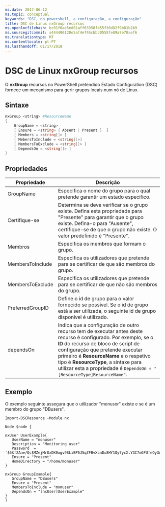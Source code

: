 ```yaml
---
ms.date: 2017-06-12
ms.topic: conceptual
keywords: "DSC, do powershell, a configuração, a configuração"
title: DSC de Linux nxGroup recursos
ms.openlocfilehash: bc01f6ae5ed61aff63958fe55f30d82f9b81b2b9
ms.sourcegitcommit: a444406120e5af4e746cbbc0558fe89a7e78aef6
ms.translationtype: MT
ms.contentlocale: pt-PT
ms.lasthandoff: 01/17/2018
---
```

# <a name="dsc-for-linux-nxgroup-resource"></a>DSC de Linux nxGroup recursos

O **nxGroup** recursos no PowerShell pretendido Estado Configuration (DSC) fornece um mecanismo para gerir grupos locais num nó de Linux.

## <a name="syntax"></a>Sintaxe

```powershell
nxGroup <string> #ResourceName
{
    GroupName = <string>
    [ Ensure = <string> { Absent | Present }  ]
    [ Members = <string[]> ]
    [ MebersToInclude = <string[]>]
    [ MembersToExclude = <string[]> ]
    [ DependsOn = <string[]> ]
}

```

## <a name="properties"></a>Propriedades

|  Propriedade |  Descrição | 
|---|---|
| GroupName| Especifica o nome do grupo para o qual pretende garantir um estado específico.| 
| Certifique-se| Determina se deve verificar se o grupo existe. Defina esta propriedade para "Presente" para garantir que o grupo existe. Defina-o para "Ausente", certifique-se de que o grupo não existe. O valor predefinido é "Presente".| 
| Membros| Especifica os membros que formam o grupo.| 
| MembersToInclude| Especifica os utilizadores que pretende para se certificar de que são membros do grupo.| 
| MembersToExclude| Especifica os utilizadores que pretende para se certificar de que não são membros do grupo.| 
| PreferredGroupID| Define o id de grupo para o valor fornecido se possível. Se o id de grupo está a ser utilizada, o seguinte id de grupo disponível é utilizado.| 
| dependsOn | Indica que a configuração de outro recurso tem de executar antes deste recurso é configurado. Por exemplo, se o **ID** do recurso de bloco de script de configuração que pretende executar primeiro é **ResourceName** e o respetivo tipo é **ResourceType**, a sintaxe para utilizar esta a propriedade é `DependsOn = "[ResourceType]ResourceName"`.| 

## <a name="example"></a>Exemplo

O exemplo seguinte assegura que o utilizador "monuser" existe e se é um membro do grupo "DBusers".

```
Import-DSCResource -Module nx 

Node $node {

nxUser UserExample{
   UserName = "monuser"
   Description = "Monitoring user"
   Password  =    '$6$fZAne/Qc$MZejMrOxDK0ogv9SLiBP5J5qZFBvXLnDu8HY1Oy7ycX.Y3C7mGPUfeQy3A82ev3zIabhDQnj2ayeuGn02CqE/0'
   Ensure = "Present"
   HomeDirectory = "/home/monuser"
}
 
nxGroup GroupExample{
   GroupName = "DBusers"
   Ensure = "Present"
   MembersToInclude = "monuser"
   DependsOn = "[nxUser]UserExample"            
}
}
```

